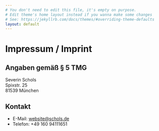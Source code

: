 ```yaml
---
# You don't need to edit this file, it's empty on purpose.
# Edit theme's home layout instead if you wanna make some changes
# See: https://jekyllrb.com/docs/themes/#overriding-theme-defaults
layout: default
---
```

# Impressum / Imprint
## Angaben gemäß § 5 TMG
Severin Schols<br>
Spixstr. 25<br>
81539 München
## Kontakt
* E-Mail: website@schols.de
* Telefon: +49 160 94111651
